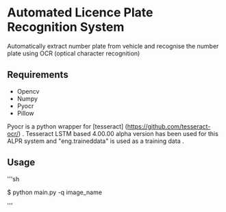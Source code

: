 # Automated Licence Plate Recognition System
Automatically extract number plate from vehicle and recognise
the number plate using OCR (optical character recognition)

## Requirements
- Opencv
- Numpy
- Pyocr
- Pillow

Pyocr is a python wrapper for [tesseract] (https://github.com/tesseract-ocr/) .
Tesseract LSTM based 4.00.00 alpha version has been used for this ALPR system and
 "eng.traineddata"  is used as a training data .

 ## Usage
 '''sh 
 
$ python main.py -q image_name

 '''


